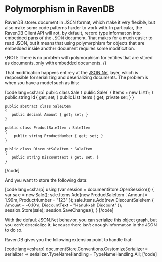 # Polymorphism in RavenDB

RavenDB stores document in JSON format, which make it very flexible, but also make some code patterns harder to work with. In particular, the RavenDB Client API will not, by default, record type information into embedded parts of the JSON document. That makes for a much easier to read JSON, but it means that using polymorphism for objects that are embedded inside another document requires some modification.

{NOTE There is no problem with polymorphism for entities that are stored as documents, only with embedded documents. /}

That modification happens entirely at the [JSON.Net](http://json.codeplex.com/) layer, which is responsible for serializing and deserializing documents. The problem is when you have a model such as this:

[code lang=csharp]
    public class Sale
    {
       public Sale()
       {
           Items = new List<SaleItem>();
       }
       public string Id { get; set; }
       public List<SaleItem> Items { get; private set; }
    }

    public abstract class SaleItem
    {
       public decimal Amount { get; set; }
    }

    public class ProductSaleItem : SaleItem
    {
        public string ProductNumber { get; set; }
    }

    public class DiscountSaleItem : SaleItem
    {
       public string DiscountText { get; set; }
    }
[/code]

And you want to store the following data:

[code lang=csharp]
    using (var session = documentStore.OpenSession())
    {
        var sale = new Sale();
       sale.Items.Add(new ProductSaleItem { Amount = 1.99m, ProductNumber = "123" });
       sale.Items.Add(new DiscountSaleItem { Amount = -0.10m, DiscountText = "Hanukkah Discount" });
       session.Store(sale);
       session.SaveChanges();
    }
[/code]

With the default JSON.Net behavior, you can serialize this object graph, but you can't deserialize it, because there isn't enough information in the JSON to do so.

RavenDB gives you the following extension point to handle that:

[code lang=csharp]
    documentStore.Conventions.CustomizeSerializer = serializer => serializer.TypeNameHandling = TypeNameHandling.All;
[/code]
